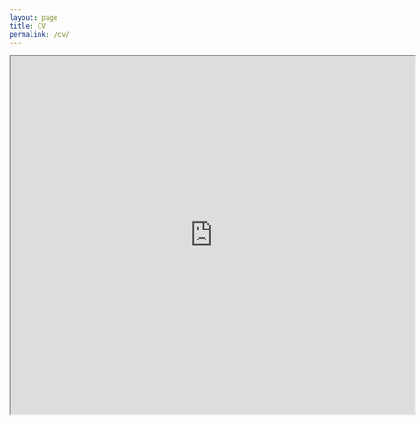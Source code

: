 ```yaml
---
layout: page
title: CV
permalink: /cv/
---
```


<iframe src="https://drive.google.com/file/d/1plseR0CnjJYX_BrZwiOiySrA6YPaBnKU/preview" width="720" height="640" seamless></iframe>
